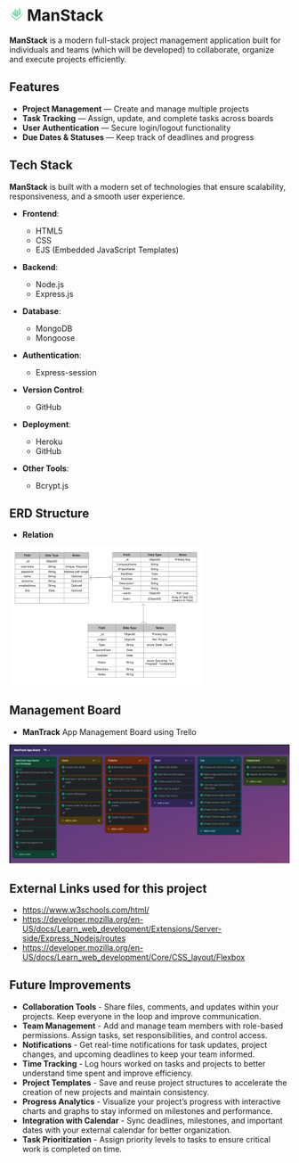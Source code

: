 

# <img src="public/images/logo.png" alt="ManStack Logo" width="25"/> ManStack
**ManStack** is a modern full-stack project management application built for individuals and teams (which will be developed) to collaborate, organize and execute projects efficiently.

## Features
- **Project Management** — Create and manage multiple projects
- **Task Tracking** — Assign, update, and complete tasks across boards
- **User Authentication** — Secure login/logout functionality
- **Due Dates & Statuses** — Keep track of deadlines and progress

## Tech Stack

**ManStack** is built with a modern set of technologies that ensure scalability, responsiveness, and a smooth user experience.

- **Frontend**:
  - HTML5
  - CSS
  - EJS (Embedded JavaScript Templates)

- **Backend**:
  - Node.js
  - Express.js

- **Database**:
  - MongoDB
  - Mongoose

- **Authentication**:
    - Express-session

- **Version Control**:
  - GitHub

- **Deployment**:
  - Heroku
  - GitHub

- **Other Tools**:
  - Bcrypt.js


## ERD Structure

- **Relation** <br>
<img src="public/images/relation.png" alt="ManStack Logo" width="350"/>

## Management Board
- **ManTrack** App Management Board using Trello <br>
<img src="public/images/mantrackboard.png" alt="ManStack Magement App" width="950"/>

## External Links used for this project
- https://www.w3schools.com/html/
- https://developer.mozilla.org/en-US/docs/Learn_web_development/Extensions/Server-side/Express_Nodejs/routes
- https://developer.mozilla.org/en-US/docs/Learn_web_development/Core/CSS_layout/Flexbox


## Future Improvements
- **Collaboration Tools** - Share files, comments, and updates within your projects. Keep everyone in the loop and improve communication.
- **Team Management** - Add and manage team members with role-based permissions. Assign tasks, set responsibilities, and control access.
- **Notifications** - Get real-time notifications for task updates, project changes, and upcoming deadlines to keep your team informed.
- **Time Tracking** - Log hours worked on tasks and projects to better understand time spent and improve efficiency.
- **Project Templates** - Save and reuse project structures to accelerate the creation of new projects and maintain consistency.
- **Progress Analytics** - Visualize your project’s progress with interactive charts and graphs to stay informed on milestones and performance.
- **Integration with Calendar** - Sync deadlines, milestones, and important dates with your external calendar for better organization.
- **Task Prioritization** - Assign priority levels to tasks to ensure critical work is completed on time.




